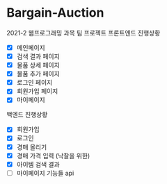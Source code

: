 # Bargain-Auction
2021-2 웹프로그래밍 과목 팀 프로젝트
프론트엔드 진행상황
- [x] 메인페이지
- [x] 검색 결과 페이지
- [x] 물품 상세 페이지
- [x] 물품 추가 페이지
- [x] 로그인 페이지
- [x] 회원가입 페이지
- [x] 마이페이지

백엔드 진행상황
- [x] 회원가입
- [x] 로그인
- [x] 경매 올리기
- [x] 경매 가격 입력 (낙찰을 위한)
- [x] 아이템 검색 결과
- [ ] 마이페이지 기능들 api

